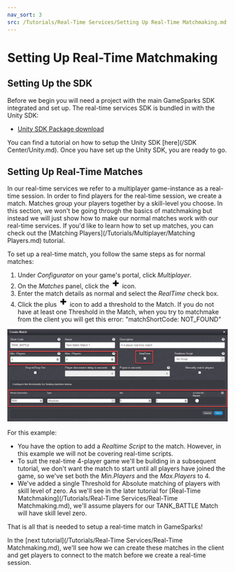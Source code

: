 ```yaml
---
nav_sort: 3
src: /Tutorials/Real-Time Services/Setting Up Real-Time Matchmaking.md
---
```


# Setting Up Real-Time Matchmaking

## Setting Up the SDK

Before we begin you will need a project with the main GameSparks SDK integrated and set up. The real-time services SDK is bundled in with the Unity SDK:
* [Unity SDK Package download](https://s3-eu-west-1.amazonaws.com/repo.gamesparks.net/unity-sdk/GameSparks_Unity.unitypackage)

You can find a tutorial on how to setup the Unity SDK [here](/SDK Center/Unity.md). Once you have set up the Unity SDK, you are ready to go.

## Setting Up Real-Time Matches

In our real-time services we refer to a multiplayer game-instance as a real-time session. In order to find players for the real-time session, we create a match.
Matches group your players together by a skill-level you choose. In this section, we won't be going through the basics of matchmaking but instead we will just show how to make our normal matches work with our real-time services. If you'd like to learn how to set up matches, you can check out the [Matching Players](/Tutorials/Multiplayer/Matching Players.md) tutorial.

To set up a real-time match, you follow the same steps as for normal matches:

1. Under *Configurator* on your game's portal, click *Multiplayer*.
2. On the *Matches* panel, click the ![](/img/fa/plus.png) icon.
3. Enter the match details as normal and select the *RealTime* check box.
4. Click the plus ![](/img/fa/plus.png) icon to add a threshold to the Match. If you do not have at least one Threshold in the Match, when you try to matchmake from the client you will get this error: "matchShortCode: NOT_FOUND"

![](img/RTSDK/3.png)

For this example:
* You have the option to add a *Realtime Script* to the match. However, in this example we will not be covering real-time scripts.
* To suit the real-time 4-player game we'll be building in a subsequent tutorial, we don't want the match to start until all players have joined the game, so we've set both the *Min.Players* and the *Max.Players* to 4.
* We've added a single Threshold for Absolute matching of players with skill level of zero. As we'll see in the later tutorial for [Real-Time Matchmaking](/Tutorials/Real-Time Services/Real-Time Matchmaking.md), we'll assume players for our TANK_BATTLE Match will have skill level zero.


That is all that is needed to setup a real-time match in GameSparks!

In the [next tutorial](/Tutorials/Real-Time Services/Real-Time Matchmaking.md), we'll see how we can create these matches in the client and get players to connect to the match before we create a real-time session.
